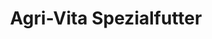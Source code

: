 ---
title: "Agri-Vita Spezialfutter"
url: /westerstede/agri-vita-spezialfutter/
shop: Tierfutter
---
